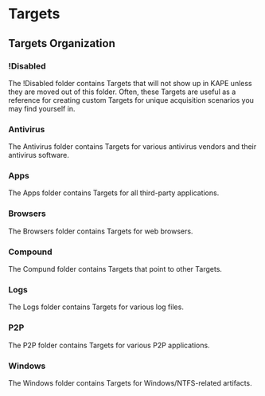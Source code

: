 # Targets

## Targets Organization

### !Disabled

The !Disabled folder contains Targets that will not show up in KAPE unless they are moved out of this folder. Often, these Targets are useful as a reference for creating custom Targets for unique acquisition scenarios you may find yourself in.

### Antivirus

The Antivirus folder contains Targets for various antivirus vendors and their antivirus software.

### Apps

The Apps folder contains Targets for all third-party applications.

### Browsers

The Browsers folder contains Targets for web browsers.

### Compound

The Compund folder contains Targets that point to other Targets.

### Logs

The Logs folder contains Targets for various log files.

### P2P

The P2P folder contains Targets for various P2P applications.

### Windows

The Windows folder contains Targets for Windows/NTFS-related artifacts.
